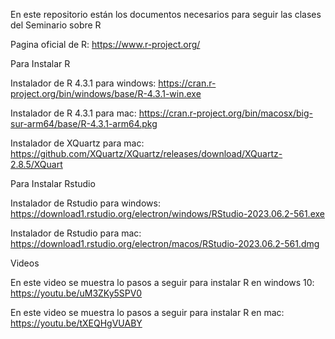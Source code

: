 En este repositorio están los documentos necesarios para seguir las clases del Seminario sobre R

Pagina oficial de R: https://www.r-project.org/

Para Instalar R

Instalador de R 4.3.1 para windows:   https://cran.r-project.org/bin/windows/base/R-4.3.1-win.exe

Instalador de R 4.3.1 para mac: https://cran.r-project.org/bin/macosx/big-sur-arm64/base/R-4.3.1-arm64.pkg

Instalador de XQuartz para mac: https://github.com/XQuartz/XQuartz/releases/download/XQuartz-2.8.5/XQuart

Para Instalar Rstudio

Instalador de Rstudio para windows: https://download1.rstudio.org/electron/windows/RStudio-2023.06.2-561.exe

Instalador de Rstudio para mac: https://download1.rstudio.org/electron/macos/RStudio-2023.06.2-561.dmg

Videos

En este video se muestra lo pasos a seguir para instalar R en windows 10:  https://youtu.be/uM3ZKy5SPV0

En este video se muestra lo pasos a seguir para instalar R en mac: https://youtu.be/tXEQHgVUABY
